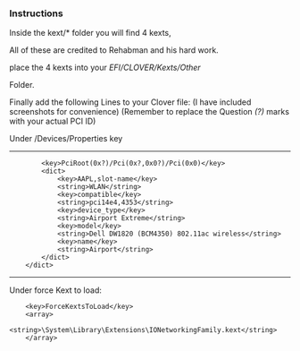 ### Instructions

Inside the kext/* folder you will find 4 kexts,

All of these are credited to Rehabman and his hard work.


place the 4 kexts into your *EFI/CLOVER/Kexts/Other*

Folder.


Finally add the following Lines to your Clover file:
(I have included screenshots for convenience)
(Remember to replace the Question *(?)* marks with your actual PCI ID)


Under /Devices/Properties key
***



			<key>PciRoot(0x?)/Pci(0x?,0x0?)/Pci(0x0)</key>
			<dict>
				<key>AAPL,slot-name</key>
				<string>WLAN</string>
				<key>compatible</key>
				<string>pci14e4,4353</string>
				<key>device_type</key>
				<string>Airport Extreme</string>
				<key>model</key>
				<string>Dell DW1820 (BCM4350) 802.11ac wireless</string>
				<key>name</key>
				<string>Airport</string>
			</dict>
		</dict>

***


Under force Kext to load:

		<key>ForceKextsToLoad</key>
		<array>
			<string>\System\Library\Extensions\IONetworkingFamily.kext</string>
		</array>
